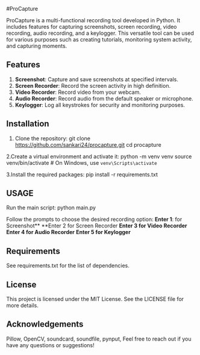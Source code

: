  #ProCapture

ProCapture is a multi-functional recording tool developed in Python. It includes features for capturing screenshots, screen recording, video recording, audio recording, and a keylogger. This versatile tool can be used for various purposes such as creating tutorials, monitoring system activity, and capturing moments.

## Features

1. **Screenshot**: Capture and save screenshots at specified intervals.
2. **Screen Recorder**: Record the screen activity in high definition.
3. **Video Recorder**: Record video from your webcam.
4. **Audio Recorder**: Record audio from the default speaker or microphone.
5. **Keylogger**: Log all keystrokes for security and monitoring purposes.

## Installation

1. Clone the repository:
   git clone https://github.com/sankari24/procapture.git
   cd procapture
   
2.Create a virtual environment and activate it:
  python -m venv venv
  source venv/bin/activate  # On Windows, use `venv\Scripts\activate`

3.Install the required packages:
  pip install -r requirements.txt

## USAGE
  Run the main script:
    python main.py
  
Follow the prompts to choose the desired recording option:
  **Enter 1**: for Screenshot**
  **Enter 2 for Screen Recorder
  **Enter 3 for Video Recorder**
  **Enter 4 for Audio Recorder**
  **Enter 5 for Keylogger**
  
  ## Requirements
  See requirements.txt for the list of dependencies.

## License
This project is licensed under the MIT License. See the LICENSE file for more details.

## Acknowledgements
Pillow, 
 OpenCV,
 soundcard,
 soundfile,
 pynput,
Feel free to reach out if you have any questions or suggestions!
